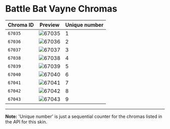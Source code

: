 # Battle Bat Vayne Chromas

| Chroma ID | Preview | Unique number |
|---|---|---|
| `67035` | ![67035](https://raw.communitydragon.org/latest/plugins/rcp-be-lol-game-data/global/default/v1/champion-chroma-images/67/67035.png) | 1 |
| `67036` | ![67036](https://raw.communitydragon.org/latest/plugins/rcp-be-lol-game-data/global/default/v1/champion-chroma-images/67/67036.png) | 2 |
| `67037` | ![67037](https://raw.communitydragon.org/latest/plugins/rcp-be-lol-game-data/global/default/v1/champion-chroma-images/67/67037.png) | 3 |
| `67038` | ![67038](https://raw.communitydragon.org/latest/plugins/rcp-be-lol-game-data/global/default/v1/champion-chroma-images/67/67038.png) | 4 |
| `67039` | ![67039](https://raw.communitydragon.org/latest/plugins/rcp-be-lol-game-data/global/default/v1/champion-chroma-images/67/67039.png) | 5 |
| `67040` | ![67040](https://raw.communitydragon.org/latest/plugins/rcp-be-lol-game-data/global/default/v1/champion-chroma-images/67/67040.png) | 6 |
| `67041` | ![67041](https://raw.communitydragon.org/latest/plugins/rcp-be-lol-game-data/global/default/v1/champion-chroma-images/67/67041.png) | 7 |
| `67042` | ![67042](https://raw.communitydragon.org/latest/plugins/rcp-be-lol-game-data/global/default/v1/champion-chroma-images/67/67042.png) | 8 |
| `67043` | ![67043](https://raw.communitydragon.org/latest/plugins/rcp-be-lol-game-data/global/default/v1/champion-chroma-images/67/67043.png) | 9 |

---

**Note:** 'Unique number' is just a sequential counter for the chromas listed in the API for this skin.